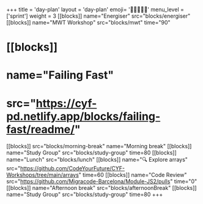 +++
title = 'day-plan'
layout = 'day-plan'
emoji= '🧑🏽‍🤝‍🧑🏽'
menu_level = ['sprint']
weight = 3
[[blocks]]
name="Energiser"
src="blocks/energiser"
[[blocks]]
name="MWT Workshop"
src="blocks/mwt"
time="90"
# [[blocks]]
# name="Failing Fast"
# src="https://cyf-pd.netlify.app/blocks/failing-fast/readme/"
[[blocks]]
src="blocks/morning-break"
name="Morning break"
[[blocks]]
name="Study Group"
src="blocks/study-group"
time=80
[[blocks]]
name="Lunch"
src="blocks/lunch"
[[blocks]]
name="🔍 Explore arrays"
src="https://github.com/CodeYourFuture/CYF-Workshops/tree/main/arrays"
time=60
[[blocks]]
name="Code Review"
src="https://github.com/Migracode-Barcelona/Module-JS2/pulls"
time="0"
[[blocks]]
name="Afternoon break"
src="blocks/afternoonBreak"
[[blocks]]
name="Study Group"
src="blocks/study-group"
time=80
+++
